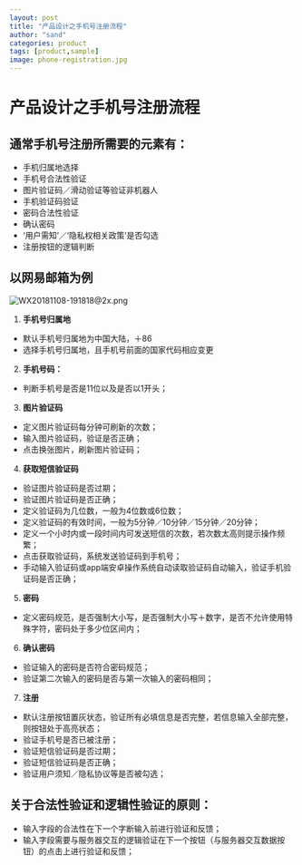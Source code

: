 ```yaml
---
layout: post
title: "产品设计之手机号注册流程"
author: "sand"
categories: product
tags: [product,sample]
image: phone-registration.jpg
---
```





# 产品设计之手机号注册流程
## 通常手机号注册所需要的元素有：
* 手机归属地选择
* 手机号合法性验证
* 图片验证码／滑动验证等验证非机器人
* 手机验证码验证
* 密码合法性验证
* 确认密码
* ‘用户需知’／‘隐私权相关政策’是否勾选
* 注册按钮的逻辑判断

## 以网易邮箱为例

![WX20181108-191818@2x.png](https://i.loli.net/2018/11/08/5be41b948b740.png)



1. **手机号归属地**
* 默认手机号归属地为中国大陆，＋86
* 选择手机号归属地，且手机号前面的国家代码相应变更

2. **手机号码：**
* 判断手机号是否是11位以及是否以1开头；

3. **图片验证码**
* 定义图片验证码每分钟可刷新的次数；
* 输入图片验证码，验证是否正确；
* 点击换张图片，刷新图片验证码；

4. **获取短信验证码**
* 验证图片验证码是否过期；
* 验证图片验证码是否正确；
* 定义验证码为几位数，一般为4位数或6位数；
* 定义验证码的有效时间，一般为5分钟／10分钟／15分钟／20分钟；
* 定义一个小时内或一段时间内可发送短信的次数，若次数太高则提示操作频繁；
* 点击获取验证码，系统发送验证码到手机号；
* 手动输入验证码或app端安卓操作系统自动读取验证码自动输入，验证手机验证码是否正确；

5. **密码**
* 定义密码规范，是否强制大小写，是否强制大小写＋数字，是否不允许使用特殊字符，密码处于多少位区间内；


6. **确认密码**
* 验证输入的密码是否符合密码规范；
* 验证第二次输入的密码是否与第一次输入的密码相同；

7. **注册**
* 默认注册按钮置灰状态，验证所有必填信息是否完整，若信息输入全部完整，则按钮处于高亮状态；
* 验证手机号是否已被注册；
* 验证短信验证码是否过期；
* 验证短信验证码是否正确；
* 验证用户须知／隐私协议等是否被勾选；


## 关于合法性验证和逻辑性验证的原则：
* 输入字段的合法性在下一个字断输入前进行验证和反馈；
* 输入字段需要与服务器交互的逻辑验证在下一个按钮（与服务器交互数据按钮）的点击上进行验证和反馈；
